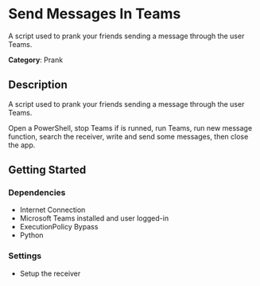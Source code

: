 # Send Messages In Teams

A script used to prank your friends sending a message through the user Teams.

**Category**: Prank

## Description

A script used to prank your friends sending a message through the user Teams.

Open a PowerShell, stop Teams if is runned, run Teams, run new message function, search the receiver, write and send some messages, then close the app.

## Getting Started

### Dependencies

* Internet Connection
* Microsoft Teams installed and user logged-in
* ExecutionPolicy Bypass
* Python

### Settings

- Setup the receiver
